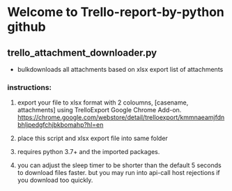 # Welcome to Trello-report-by-python github

## trello_attachment_downloader.py
* bulkdownloads all attachments based on xlsx export list of attachments
### instructions:
 1. export your file to xlsx format with 2 coloumns, [casename, attachments] using TrelloExport Google Chrome Add-on. https://chrome.google.com/webstore/detail/trelloexport/kmmnaeamjfdnbhljpedgfchjbkbomahp?hl=en

 2. place this script and xlsx export file into same folder

 3. requires python 3.7+ and the imported packages.

 4. you can adjust the sleep timer to be shorter than the default 5 seconds to download files faster. but you may run into api-call host rejections if you download too quickly.

